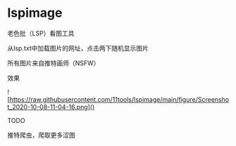 # lspimage
老色批（LSP）看图工具

从lsp.txt中加载图片的网址，点击两下随机显示图片

所有图片来自推特画师（NSFW）

效果

![https://raw.githubusercontent.com/11tools/lspimage/main/figure/Screenshot_2020-10-08-11-04-16.png]()

TODO

推特爬虫，爬取更多涩图